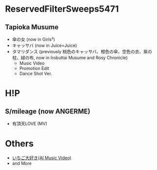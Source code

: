 # ReservedFilterSweeps5471
## Tapioka Musume
* 傘の女 (now in Girls²)
* キャッサバ (now in Juice=Juice)
* タマリダンス (previously 桃色のキャッサバ、橙色の傘、空色の衣、紫の枕、緑の布, now in Irobuttai Musume and Rosy Chronicle)
  * Music Video
  * Promotion Edit
  * Dance Shot Ver.
# H!P
## S/mileage (now ANGERME)
* 有頂天LOVE (MV)
# Others
* [いちご大好き(AI Music Video)](https://www.youtube.com/watch?v=6QrJNHNd4DA)
* and More
